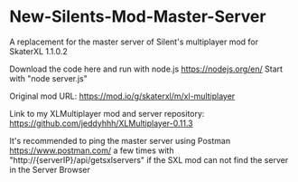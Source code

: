 # New-Silents-Mod-Master-Server
A replacement for the master server of Silent's multiplayer mod for SkaterXL 1.1.0.2

Download the code here and run with node.js https://nodejs.org/en/ 
Start with "node server.js"

Original mod URL: https://mod.io/g/skaterxl/m/xl-multiplayer

Link to my XLMultiplayer mod and server repository: https://github.com/jeddyhhh/XLMultiplayer-0.11.3

It's recommended to ping the master server using Postman https://www.postman.com/ a few times with "http://{serverIP}/api/getsxlservers" if the SXL mod can not find the server in the Server Browser
